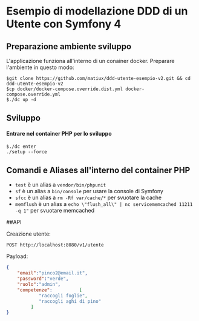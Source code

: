 Esempio di modellazione DDD di un Utente con Symfony 4
========================

## Preparazione ambiente sviluppo
L'applicazione funziona all'interno di un conainer docker. Preparare l'ambiente in questo modo:

```
$git clone https://github.com/matiux/ddd-utente-esempio-v2.git && cd ddd-utente-esempio-v2
$cp docker/docker-compose.override.dist.yml docker-compose.override.yml
$./dc up -d
```

## Sviluppo

#### Entrare nel container PHP per lo sviluppo
```
$./dc enter
./setup --force
```

## Comandi e Aliases all'interno del container PHP

* `test` è un alias a `vendor/bin/phpunit`
* `sf` è un alias a `bin/console` per usare la console di Symfony
* `sfcc` è un alias a `rm -Rf var/cache/*` per svuotare la cache
* `memflush` è un alias a `echo \"flush_all\" | nc servicememcached 11211 -q 1"` per svuotare memcached


##API

Creazione utente:

`POST http://localhost:8080/v1/utente`

Payload:
```json
{
	"email":"pinco2@email.it",
	"password":"verde",
	"ruolo":"admin",
	"competenze":          [
            "raccogli foglie",
            "raccogli aghi di pino"
         ]
}
```
